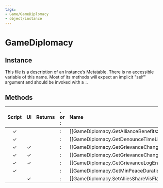 ```yaml
---
tags:
- Game/GameDiplomacy
- object/instance
---
```

# GameDiplomacy
## Instance
This file is a description of an Instance’s Metatable. There is no accessible variable of this name. Most of its methods will expect an implicit "self" argument and should be invoked with a `:`.

## Methods
| Script | UI  | Returns | . or : | Name | Arguments |
|:------:|:---:| -------:|:---- |:---- |:--------- |
|✓| ||:|[[GameDiplomacy.GetAllianceBenefitsString\|GetAllianceBenefitsString]]||
|✓| ||:|[[GameDiplomacy.GetDenounceTimeLimit\|GetDenounceTimeLimit]]||
|✓|✓||:|[[GameDiplomacy.GetGrievanceChangePerTurn\|GetGrievanceChangePerTurn]]||
|✓|✓||:|[[GameDiplomacy.GetGrievanceChangeTooltip\|GetGrievanceChangeTooltip]]||
|✓|✓||:|[[GameDiplomacy.GetGrievanceLogEntries\|GetGrievanceLogEntries]]||
|✓| ||:|[[GameDiplomacy.GetMinPeaceDuration\|GetMinPeaceDuration]]||
| |✓||:|[[GameDiplomacy.SetAlliesShareVisFlag\|SetAlliesShareVisFlag]]||
